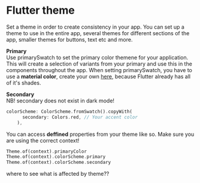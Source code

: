 
# Flutter theme

Set a theme in order to create consistency in your app. You can set up a theme to use in the entire app, several themes for different sections of the app, smaller themes for buttons, text etc and more.

**Primary**\
Use primarySwatch to set the primary color themene for your application. This will create a selection of variants from your primary and use this in the components throughout the app. When setting primarySwatch, you have to use a **material color**, create your own [here](../../utils/materialSwatch.md), because Flutter already has all of it's shades.

**Secondary**\
NB! secondary does not exist in dark mode!

```dart
colorScheme: ColorScheme.fromSwatch().copyWith(
      secondary: Colors.red, // Your accent color
    ),
```

You can access **deffined** properties from your theme like so. Make sure you are using the correct context!

```dart
Theme.of(context).primaryColor
Theme.of(context).colorScheme.primary
Theme.of(context).colorScheme.secondary
```


where to see what is affected by theme??